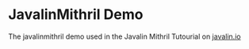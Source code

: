# JavalinMithril Demo

The javalinmithril demo used in the Javalin Mithril Tutourial on [javalin.io](https://javalin.io/tutorials/frontends-with-javalinmithril)
